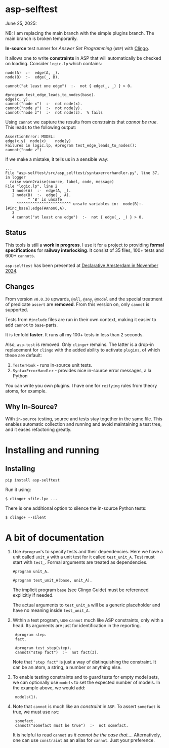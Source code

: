 # asp-selftest

June 25, 2025:

NB: I am replacing the main branch with the simple plugins branch. The main branch is broken temporarily.



**In-source** test runner for _Answer Set Programming_ (`ASP`) with [Clingo](https://potassco.org).

It allows one to write **constraints** in ASP that will automatically be checked on loading. Consider `logic.lp` which contains:

    node(A)  :-  edge(A, _).
    node(B)  :-  edge(_, B).
    
    cannot("at least one edge")  :-  not { edge(_, _) } > 0.
    
    #program test_edge_leads_to_nodes(base).
    edge(x, y).
    cannot("node x")  :-  not node(x).
    cannot("node y")  :-  not node(y).
    cannot("node z")  :-  not node(z).  % fails

Using `cannot` we capture the results from constraints that _cannot be true_. This leads to the following output:

    AssertionError: MODEL:
    edge(x,y)  node(x)    node(y)
    Failures in logic.lp, #program test_edge_leads_to_nodes():
    cannot("node z")

If we make a mistake, it tells us in a sensible way:

    ...
    File "asp-selftest/src/asp_selftest/syntaxerrorhandler.py", line 37, in logger
      raise warn2raise(source, label, code, message)
    File "logic.lp", line 2
       1 node(A)  :-  edge(A, _).
       2 node(B)  :-  edge(_, A).
              ^ 'B' is unsafe
         ^^^^^^^^^^^^^^^^^^^^^^^^ unsafe variables in:  node(B):-[#inc_base];edge(#Anon0,A).
       3
       4 cannot("at least one edge")  :-  not { edge(_, _) } > 0.


## Status

This tools is still a **work in progress**. I use it for a project to providing **formal specifications** for **railway interlocking**. It consist of 35 files, 100+ tests and 600+ `cannot`s.


`asp-selftest` has been presented at [Declarative Amsterdam in November 2024](https://declarative.amsterdam/program-2024).


## Changes

From version `v0.0.30` upwards, `@all`, `@any`, `@model` and the special treatment of predicate `assert` are **removed**.
From this version on, only `cannot` is supported.

Tests from `#include` files are run in their own context, making it easier to add `cannot` to `base`-parts.

It is tenfold **faster**. It runs all my 100+ tests in less than 2 seconds.

Also, `asp-test` is removed. Only `clingo+` remains. The latter is a drop-in replacement for `clingo` with the added ability to activate `plugins`, of which these are default:

 1. `TesterHook` - runs in-source unit tests.
 2. `SyntaxErrorHandler` - provides nice in-source error messages, a la Python

You can write you own plugins. I have one for `reifying` rules from theory atoms, for example.

## Why In-Source?

With `in-source` testing, source and tests stay together in the same file. This enables automatic collection and running and avoid maintaining a test tree, and it eases refactoring greatly.

# Installing and running

## Installing

    pip install asp-selftest

Run it using:

    $ clingo+ <file.lp> ...

There is one additional option to silence the in-source Python tests:

    $ clingo+ --silent


# A bit of documentation

1. Use `#program`'s to specify tests and their dependencies. Here we have a unit called `unit_A` with a unit test for it called `test_unit_A`. Test must start with `test_`. Formal arguments are treated as dependencies.

       #program unit_A.
    
       #program test_unit_A(base, unit_A).

    The implicit program `base` (see Clingo Guide) must be referenced explicitly if needed.

    The actual arguments to `test_unit_a` will be a generic placeholder and have no meaning inside `test_unit_A`.

2. Within a test program, use `cannot` much like ASP constraints, only with a head. Its arguments are just for identification in the reporting.

        #program step.
        fact.

        #program test_step(step).
        cannot("step fact")  :-  not fact(3).

   Note that `"step fact"` is just a way of distinquishing the constraint. It can be an atom, a string, a number or anything else.

4. To enable testing constraints and to guard tests for empty model sets, we can optionally use `models` to set the expected number of models. In the example above, we would add:

        models(1).


5. Note that `cannot` is much like an _constraint_ in `ASP`.  To assert `somefact` is true, we must use `not`:

        somefact.
        cannot("somefact must be true")  :-  not somefact.

    It is helpful to read `cannot` as _it cannot be the case that..._.  Alternatively, one can use `constraint` as an alias for `cannot`.  Just your preference.

